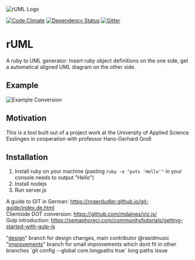 ![rUML Logo](https://github.com/niklasfink/rUML/blob/master/img/rUML.png)

[![Code Climate][cc-img-link]][cc-link]
[![Dependency Status][dependencies-img-link]][dependencies-link] [![Gitter](https://badges.gitter.im/niklasfink/rUML.svg)](https://gitter.im/niklasfink/rUML?utm_source=badge&utm_medium=badge&utm_campaign=pr-badge)

# rUML
A ruby to UML generator: Insert ruby object definitions on the one side, get a automatical aligned UML diagram on the other side.

## Example
![Example Conversion](https://github.com/niklasfink/rUML/blob/master/img/example%20conversion.png)

## Motivation
This is a tool built out of a project work at the University of Applied Science Esslingen in cooperation with professor Hans-Gerhard Groß

## Installation
1. Install ruby on your machine (pasting `ruby -e "puts 'Hello'"` in your console needs to output "Hello")
2. Install nodejs
3. Run server.js


A guide to GIT in German: https://rogerdudler.github.io/git-guide/index.de.html  
Clientside DOT conversion: https://github.com/mdaines/viz.js/  
Gulp introduction: https://semaphoreci.com/community/tutorials/getting-started-with-gulp-js  

"[design](https://github.com/niklasfink/rUML/tree/design)" branch for design changes, main contributor @rasidmusic  
"[improvements](https://github.com/niklasfink/rUML/tree/improvements)" branch for small improvements which dont fit in other branches
´git config --global core.longpaths true´ long paths issue



[dependencies-img-link]: https://david-dm.org/niklasfink/ruml.svg
[dependencies-link]: https://david-dm.org/niklasfink/ruml
[cc-img-link]: https://codeclimate.com/github/niklasfink/rUML/badges/gpa.svg
[cc-link]: https://codeclimate.com/github/niklasfink/rUML
